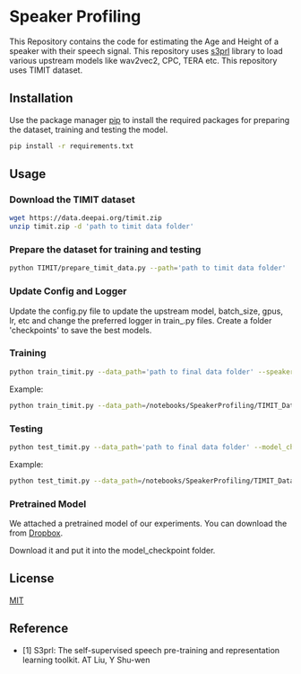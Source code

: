 <!---# Commands

```bash
python train_timit.py --n_workers=0 --data_path='/notebooks/dataset/wav_data' --speaker_csv_path='/notebooks/SpeakerProfiling/Dataset/data_info_height_age.csv' --noise_dataset_path='/notebooks/noise_dataset'
```

```bash
python train_timit.py --n_workers=0 --data_path=/notebooks/SpeakerProfiling/TIMIT_Dataset/wav_data/ --speaker_csv_path=/notebooks/SpeakerProfiling/Dataset/data_info_height_age.csv
```

```bash
python test_timit.py --data_path=/notebooks/SpeakerProfiling/TIMIT_Dataset/wav_data/ --model_checkpoint=checkpoints/epoch=1-step=245-v3.ckpt
```
-->

# Speaker Profiling

This Repository contains the code for estimating the Age and Height of a speaker with their speech signal. This repository uses [s3prl](https://github.com/s3prl/s3prl) library to load various upstream models like wav2vec2, CPC, TERA etc. This repository uses TIMIT dataset. 

## Installation

Use the package manager [pip](https://pip.pypa.io/en/stable/) to install the required packages for preparing the dataset, training and testing the model.

```bash
pip install -r requirements.txt
```

## Usage

### Download the TIMIT dataset
```bash
wget https://data.deepai.org/timit.zip
unzip timit.zip -d 'path to timit data folder'
```

### Prepare the dataset for training and testing
```bash
python TIMIT/prepare_timit_data.py --path='path to timit data folder'
```

### Update Config and Logger
Update the config.py file to update the upstream model, batch_size, gpus, lr, etc and change the preferred logger in train_.py files. Create a folder 'checkpoints' to save the best models.

### Training
```bash
python train_timit.py --data_path='path to final data folder' --speaker_csv_path='path to this repo/SpeakerProfiling/Dataset/data_info_height_age.csv'
```

Example:
```bash
python train_timit.py --data_path=/notebooks/SpeakerProfiling/TIMIT_Dataset/wav_data/ --speaker_csv_path=/notebooks/SpeakerProfiling/Dataset/data_info_height_age.csv
```

### Testing
```bash
python test_timit.py --data_path='path to final data folder' --model_checkpoint='path to saved model checkpoint'
```

Example:
```bash
python test_timit.py --data_path=/notebooks/SpeakerProfiling/TIMIT_Dataset/wav_data/ --model_checkpoint=checkpoints/epoch=1-step=245-v3.ckpt
```

### Pretrained Model
We attached a pretrained model of our experiments. You can download the from [Dropbox](https://www.dropbox.com/s/e9juyocxgigvekl/epoch%3D24-step%3D12249.ckpt?dl=0).

Download it and put it into the model_checkpoint folder.
<!---

### Results

#### Multitask learning: height & age estimation and gender classification on TIMIT dataset using wav2vec2:

| Model                                   | lr     | Height RMSE |        | Height MAE |        | Age RMSE |        | Age MAE |        | Gender Accuracy | Epochs | Optimiser | batch size | Multitask    | train-augmentation | test-augmentation |
| --------------------------------------- | ------ | ----------- | ------ | ---------- | ------ | -------- | ------ | ------- | ------ | --------------- | ------ | --------- | ---------- | ------------ | ------------------ | ----------------- |
|                                         |        | Male        | Female | Male       | Female | Male     | Female | Male    | Female |                 |        |           |            |              |                    |                   |
| wav2vec2(frozen)+encoder-6L (multitask) | 0.1    | 7.82        | 11.7   | 6.18       | 10.22  | 8.26     | 9.25   | 5.43    | 6.29   | 66.66           | 25     | Adam      | 32         | A,H,G, 1,1,1 | PadCrop, Clipping  | PadCrop           |
| wav2vec2(frozen)+encoder-6L (multitask) | 0.01   | 7.87        | 11.57  | 6.24       | 10.09  | 8.06     | 9.11   | 5.76    | 6.48   | 66.66           | 25     | Adam      | 32         | A,H,G, 1,1,1 | PadCrop, Clipping  | PadCrop           |
| wav2vec2(frozen)+encoder-6L (multitask) | 0.001  | 7.72        | 11.95  | 6.07       | 10.46  | 8.28     | 9.26   | 5.42    | 6.28   | 66.66           | 25     | Adam      | 32         | A,H,G, 1,1,1 | PadCrop, Clipping  | PadCrop           |
| wav2vec2(frozen)+encoder-6L (multitask) | 0.0001 | 7.5         | 7.13   | 5.8        | 5.58   | 7.02     | 7.55   | 4.58    | 5.02   | 99.52           | 25     | Adam      | 32         | A,H,G, 1,1,1 | PadCrop, Clipping  | PadCrop           |

#### Multitask learning: height & age estimation and gender classification on TIMIT dataset using npc:

| Model                              | lr      | Height RMSE |       | Height MAE |       | Age RMSE |      | Age MAE |      | Gender Accuracy | Epochs | Optimiser | batch size | Multitask    | train-augmentation | test-augmentation |
| ---------------------------------- | ------- | ----------- | ----- | ---------- | ----- | -------- | ---- | ------- | ---- | --------------- | ------ | --------- | ---------- | ------------ | ------------------ | ----------------- |
| npc(frozen)+encoder-6L (multitask) | 0.001   | 7.89        | 11.53 | 6.25       | 10.05 | 8.26     | 9.25 | 5.43    | 6.29 | 66.66           | 30     | Adam      | 64         | A,H,G, 1,1,1 | PadCrop, Clipping  | PadCrop           |
| npc(frozen)+encoder-6L (multitask) | 0.0001  | 8.06        | 6.91  | 6.17       | 5.44  | 8.03     | 8.33 | 5.65    | 6.31 | 99.4            | 30     | Adam      | 64         | A,H,G, 1,1,1 | PadCrop, Clipping  | PadCrop           |
| npc(frozen)+encoder-6L (multitask) | 0.00001 | 7.61        | 6.66  | 5.66       | 5.24  | 7.99     | 7.72 | 5.41    | 5.48 | 98.8            | 30     | Adam      | 64         | A,H,G, 1,1,1 | PadCrop, Clipping  | PadCrop           |

-->

## License
[MIT](https://choosealicense.com/licenses/mit/)

## Reference
- [1] S3prl: The self-supervised speech pre-training and representation learning toolkit. AT Liu, Y Shu-wen

